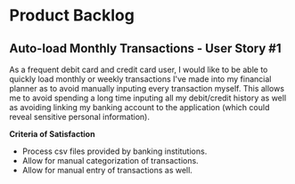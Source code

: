 # Product Backlog

## Auto-load Monthly Transactions  - User Story #1

As a frequent debit card and credit card user, I would like to be able to quickly load monthly or weekly transactions I've made into my financial planner as to avoid manually inputing every transaction myself. This allows me to avoid spending a long time inputing all my debit/credit history as well
as avoiding linking my banking account to the application (which could reveal sensitive personal information).

**Criteria of Satisfaction**
- Process csv files provided by banking institutions.
- Allow for manual categorization of transactions.
- Allow for manual entry of transactions as well.
